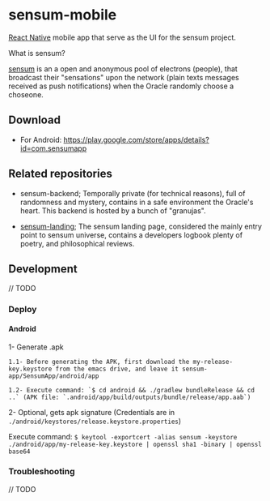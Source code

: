 # sensum-mobile

[React Native](https://reactnative.dev/) mobile app that serve as the UI for the sensum project.

What is sensum? 

[sensum](https://emeks.gitlab.io/sensum/) is an a open and anonymous pool of electrons (people), that broadcast their "sensations" upon the network (plain texts messages received as push notifications) when the Oracle randomly choose a choseone.

## Download

- For Android: https://play.google.com/store/apps/details?id=com.sensumapp

## Related repositories

- sensum-backend; Temporally private (for technical reasons), full of randomness and mystery, contains in a safe environment the Oracle's heart. This backend is hosted by a bunch of "granujas".

- [sensum-landing](https://gitlab.com/emeks/sensum); The sensum landing page, considered the mainly entry point to sensum universe, contains a developers logbook plenty of poetry, and philosophical reviews.

## Development

// TODO

### Deploy

#### Android

1- Generate .apk
	
	1.1- Before generating the APK, first download the my-release-key.keystore from the emacs drive, and leave it sensum-app/SensumApp/android/app
	
	1.2- Execute command: `$ cd android && ./gradlew bundleRelease && cd ..` (APK file: `.android/app/build/outputs/bundle/release/app.aab`)

2- Optional, gets apk signature (Credentials are in `./android/keystores/release.keystore.properties`)

Execute command: `$ keytool -exportcert -alias sensum -keystore ./android/app/my-release-key.keystore | openssl sha1 -binary | openssl base64`

### Troubleshooting

// TODO
